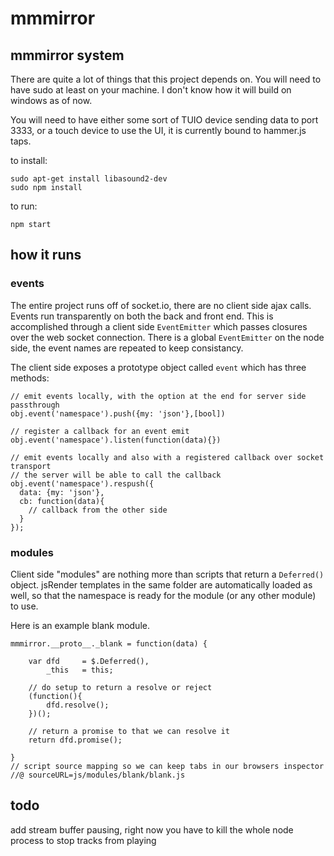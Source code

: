 mmmirror
======

mmmirror system
------

There are quite a lot of things that this project depends on. You will need to have sudo at least on your machine. I don't know how it will build on windows as of now.

You will need to have either some sort of TUIO device sending data to port 3333, or a touch device to use the UI, it is currently bound to hammer.js taps.

to install:

    sudo apt-get install libasound2-dev
    sudo npm install

to run:

    npm start

how it runs
------
### events
The entire project runs off of socket.io, there are no client side ajax calls. Events run transparently on both the back and front end. This is accomplished through a client side `EventEmitter` which passes closures over the web socket connection. There is a global `EventEmitter` on the node side, the event names are repeated to keep consistancy.

The client side exposes a prototype object called `event` which has three methods:

    // emit events locally, with the option at the end for server side passthrough
    obj.event('namespace').push({my: 'json'},[bool])
    
    // register a callback for an event emit
    obj.event('namespace').listen(function(data){})
    
    // emit events locally and also with a registered callback over socket transport
    // the server will be able to call the callback
    obj.event('namespace').respush({
      data: {my: 'json'},
      cb: function(data){
        // callback from the other side
      }
    });

### modules
Client side "modules" are nothing more than scripts that return a `Deferred()` object. jsRender templates in the same folder are automatically loaded as well, so that the namespace is ready for the module (or any other module) to use.

Here is an example blank module.

    mmmirror.__proto__._blank = function(data) {
    
    	var dfd 	= $.Deferred(),
    		_this 	= this;
    	
    	// do setup to return a resolve or reject
    	(function(){
    		dfd.resolve();
    	})();
    	
    	// return a promise to that we can resolve it
    	return dfd.promise();
    
    }
    // script source mapping so we can keep tabs in our browsers inspector
    //@ sourceURL=js/modules/blank/blank.js



todo
------
add stream buffer pausing, right now you have to kill the whole node process to stop tracks from playing
